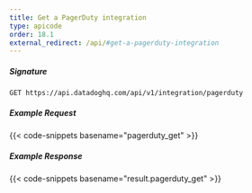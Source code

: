 ```yaml
---
title: Get a PagerDuty integration
type: apicode
order: 18.1
external_redirect: /api/#get-a-pagerduty-integration
---
```


##### Signature
`GET https://api.datadoghq.com/api/v1/integration/pagerduty`

##### Example Request

{{< code-snippets basename="pagerduty_get" >}}

##### Example Response
{{< code-snippets basename="result.pagerduty_get" >}}
